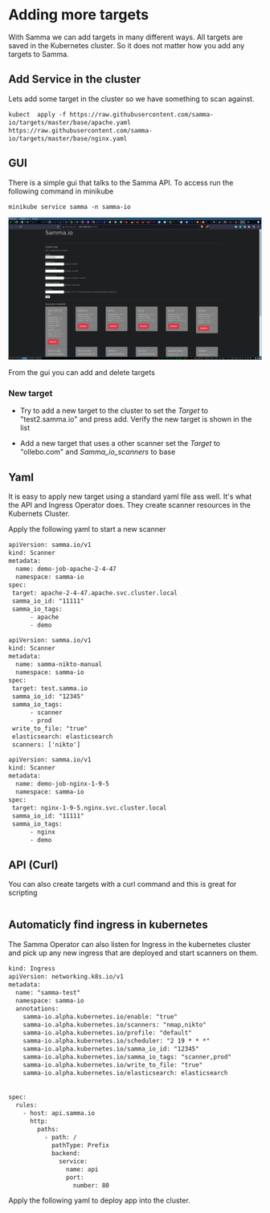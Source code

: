 # Adding more targets

With Samma we can add targets in many different ways. All targets are saved in the Kubernetes cluster. 
So it does not matter how you add any targets to Samma.


## Add Service in the cluster
Lets add some target in the cluster so we have something to scan against.

```
kubect  apply -f https://raw.githubusercontent.com/samma-io/targets/master/base/apache.yaml
https://raw.githubusercontent.com/samma-io/targets/master/base/nginx.yaml
```




## GUI
There is a simple gui that talks to the Samma API. To access run the following command in minikube

```
minikube service samma -n samma-io
```

![gui !](assets/image1.png)

From the gui you can add and delete targets


### New target

- Try to add a new target to the cluster to set the *Target* to "test2.samma.io" and press add.
Verify the new target is shown in the list

- Add a new target that uses a other scanner set the *Target* to "ollebo.com" and *Samma_io_scanners* to base



## Yaml
It is easy to apply new target using a standard yaml file ass well. It's what the API and Ingress Operator does. They create scanner resources in the Kubernets Cluster.


Apply the following yaml to start a new scanner

```
apiVersion: samma.io/v1
kind: Scanner
metadata:
  name: demo-job-apache-2-4-47
  namespace: samma-io
spec:
 target: apache-2-4-47.apache.svc.cluster.local
 samma_io_id: "11111"
 samma_io_tags:
      - apache
      - demo
```


```
apiVersion: samma.io/v1  
kind: Scanner
metadata: 
  name: samma-nikto-manual     
  namespace: samma-io
spec: 
 target: test.samma.io
 samma_io_id: "12345"
 samma_io_tags: 
      - scanner
      - prod
 write_to_file: "true"
 elasticsearch: elasticsearch
 scanners: ['nikto']

```


```
apiVersion: samma.io/v1
kind: Scanner
metadata:
  name: demo-job-nginx-1-9-5
  namespace: samma-io
spec:
 target: nginx-1-9-5.nginx.svc.cluster.local
 samma_io_id: "11111"
 samma_io_tags:
      - nginx
      - demo
```



## API (Curl)
You can also create targets with a curl command and this is great for scripting 


```
```



## Automaticly find ingress in kubernetes
The Samma Operator can also listen for Ingress in the kubernetes cluster and pick up any new ingress that are deployed and start scanners on them.



```
kind: Ingress
apiVersion: networking.k8s.io/v1
metadata:
  name: "samma-test"
  namespace: samma-io
  annotations:
    samma-io.alpha.kubernetes.io/enable: "true"
    samma-io.alpha.kubernetes.io/scanners: "nmap,nikto"
    samma-io.alpha.kubernetes.io/profile: "default"
    samma-io.alpha.kubernetes.io/scheduler: "2 19 * * *"
    samma-io.alpha.kubernetes.io/samma_io_id: "12345"
    samma-io.alpha.kubernetes.io/samma_io_tags: "scanner,prod"
    samma-io.alpha.kubernetes.io/write_to_file: "true"
    samma-io.alpha.kubernetes.io/elasticsearch: elasticsearch


spec:
  rules:
    - host: api.samma.io
      http:
        paths:
          - path: /
            pathType: Prefix
            backend:
              service:
                name: api
                port: 
                  number: 80
```

Apply the following yaml to deploy app into the cluster.


